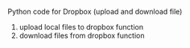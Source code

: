Python code for Dropbox (upload and download file)
1) upload local files to dropbox function
2) download files from dropbox function
